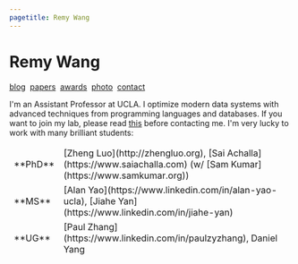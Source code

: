 ```yaml
---
pagetitle: Remy Wang
---
```


# Remy Wang

[blog](./blog/index.html)
&nbsp;[papers](http://remy.wang/papers/)
&nbsp;[awards](awards.html)
&nbsp;[photo](./imgs/remy.jpg)
&nbsp;[contact](contact.html)
<!-- &nbsp;[cs143](cs143/index.html) -->
<!-- &nbsp;[cs249qo](https://remy.wang/cs249qo/) -->

I'm an Assistant Professor at UCLA.
I optimize modern data systems with advanced techniques from programming languages and databases. 
If you want to join my lab, please read [this](projects.html) before contacting me.
I'm very lucky to work with many brilliant students:

<table>
  <tbody style="border: none;">
    <tr>
      <td>**PhD**</td>
      <td>
        [Zheng Luo](http://zhengluo.org),
        [Sai Achalla](https://www.saiachalla.com) (w/ [Sam Kumar](https://www.samkumar.org))
      </td>
    </tr>
    <tr>
      <td>**MS**</td>
      <td>
        [Alan Yao](https://www.linkedin.com/in/alan-yao-ucla),
        [Jiahe Yan](https://www.linkedin.com/in/jiahe-yan)
      </td>
    </tr>
    <tr>
      <td>**UG**</td>
      <td>
        [Paul Zhang](https://www.linkedin.com/in/paulzyzhang),
        Daniel Yang
      </td>
    </tr>
  </tbody>
</table>

